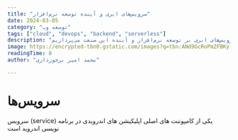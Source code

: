 ```yaml
---
title: "سرویس‌های ابری و آینده توسعه نرم‌افزار"
date: 2024-03-05
category: "توسعه وب"
tags: ["cloud", "devops", "backend", "serverless"]
description: "در این مقاله، به بررسی تاثیر سرویس‌های ابری بر توسعه نرم‌افزار و آینده این صنعت می‌پردازیم."
image: https://encrypted-tbn0.gstatic.com/images?q=tbn:ANd9GcRoPmZFBKy-3n1zeO7hsiY6-t5DkB15mWuY0w&s
readingTime: 8
author: "محمد امیر برخورداری"

---
```


# سرویس‌ها

سرویس (service) یکی از کامپوننت های اصلی اپلیکیشن های اندرویدی در برنامه نویسی اندروید است 